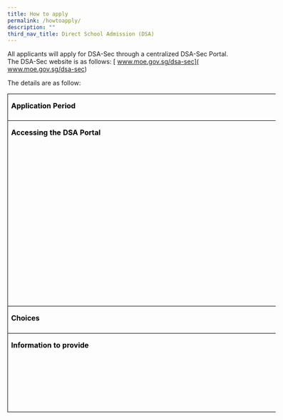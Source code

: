 ```yaml
---
title: How to apply
permalink: /howtoapply/
description: ""
third_nav_title: Direct School Admission (DSA)
---
```

All applicants will apply for DSA-Sec through a centralized DSA-Sec Portal. The DSA-Sec website is as follows: [ www.moe.gov.sg/dsa-sec]( www.moe.gov.sg/dsa-sec)

The details are as follow:

<table class="MsoNormalTable" border="0" cellspacing="0" cellpadding="0" width="602" style="width:451.45pt;border-collapse:collapse;mso-yfti-tbllook:1184;
 mso-padding-alt:0in 5.4pt 0in 5.4pt"><tbody><tr style="mso-yfti-irow:0;mso-yfti-firstrow:yes;height:44.7pt"><td width="91" nowrap="" valign="top" style="width:680.35pt;border:solid windowtext 1.0pt;
  mso-border-alt:solid windowtext .5pt;padding:0in 5.4pt 0in 5.4pt;height:44.7pt"><p class="MsoNormal" style="margin-bottom:0in;margin-bottom:.0001pt;line-height:
  normal"><b><span style="mso-ascii-font-family:Calibri;mso-fareast-font-family:
  &quot;Times New Roman&quot;;mso-hansi-font-family:Calibri;mso-bidi-font-family:Calibri;
  color:black;mso-ansi-language:EN-US;mso-bidi-language:TA">Application Period</span></b></p></td><td width="511" nowrap="" valign="top" style="width:383.1pt;border:solid windowtext 1.0pt;
  border-left:none;mso-border-top-alt:solid windowtext .5pt;mso-border-bottom-alt:
  solid windowtext .5pt;mso-border-right-alt:solid windowtext .5pt;padding:
  0in 5.4pt 0in 5.4pt;height:44.7pt"><p class="MsoNormal" style="margin-bottom:0in;margin-bottom:.0001pt;line-height:
  normal"><span style="mso-ascii-font-family:Calibri;mso-fareast-font-family:
  &quot;Times New Roman&quot;;mso-hansi-font-family:Calibri;mso-bidi-font-family:Calibri;
  color:black;mso-ansi-language:EN-US;mso-bidi-language:TA">4 May 2023, 11am – 31 May 2022, 3pm</span></p></td></tr><tr style="mso-yfti-irow:1;height:209.05pt"><td width="91" nowrap="" valign="top" style="width:68.35pt;border:solid windowtext 1.0pt;
  border-top:none;mso-border-left-alt:solid windowtext .5pt;mso-border-bottom-alt:
  solid windowtext .5pt;mso-border-right-alt:solid windowtext .5pt;padding:
  0in 5.4pt 0in 5.4pt;height:209.05pt"><p class="MsoNormal" style="margin-bottom:0in;margin-bottom:.0001pt;line-height:
  normal"><b><span style="mso-ascii-font-family:Calibri;mso-fareast-font-family:
  &quot;Times New Roman&quot;;mso-hansi-font-family:Calibri;mso-bidi-font-family:Calibri;
  color:black;mso-ansi-language:EN-US;mso-bidi-language:TA">Accessing the DSA Portal</span></b></p></td><td width="511" valign="top" style="width:383.1pt;border-top:none;border-left:
  none;border-bottom:solid windowtext 1.0pt;border-right:solid windowtext 1.0pt;
  mso-border-bottom-alt:solid windowtext .5pt;mso-border-right-alt:solid windowtext .5pt;
  padding:0in 5.4pt 0in 5.4pt;height:209.05pt"><p class="MsoNormal" style="margin-bottom:0in;margin-bottom:.0001pt;line-height:
  normal"><b><span style="mso-ascii-font-family:Calibri;mso-fareast-font-family:
  &quot;Times New Roman&quot;;mso-hansi-font-family:Calibri;mso-bidi-font-family:Calibri;
  color:black;mso-ansi-language:EN-US;mso-bidi-language:TA">Applicants from MOE mainstream primary schools:</span></b><span style="mso-ascii-font-family:
  Calibri;mso-fareast-font-family:&quot;Times New Roman&quot;;mso-hansi-font-family:Calibri;
  mso-bidi-font-family:Calibri;color:black;mso-ansi-language:EN-US;mso-bidi-language:
  TA"><br><br>• Parent may log in directly to DSA-Sec Portal<br><br>• Only one parent’s SingPass is needed to log in<br><br>• If parent/guardian is unable to apply online, please approach the child’s primary school for assistance.<br><br><br><br><b>Other applicants NOT studying in MOE mainstream primary schools:</b><br><br>• Please apply for a Registration Number (RGxxxxxxx) to access the DSA-Sec Portal<br><br>• Please refer to MOE website: <a href="https://go.gov.sg/nmsdsa-sec-application">https://go.gov.sg/nmsdsa-sec-application</a></span></p><br></td></tr><tr style="mso-yfti-irow:2;height:45.85pt"><td width="91" nowrap="" valign="top" style="width:68.35pt;border:solid windowtext 1.0pt;
  border-top:none;mso-border-left-alt:solid windowtext .5pt;mso-border-bottom-alt:
  solid windowtext .5pt;mso-border-right-alt:solid windowtext .5pt;padding:
  0in 5.4pt 0in 5.4pt;height:45.85pt"><p class="MsoNormal" style="margin-bottom:0in;margin-bottom:.0001pt;line-height:
  normal"><b><span style="mso-ascii-font-family:Calibri;mso-fareast-font-family:
  &quot;Times New Roman&quot;;mso-hansi-font-family:Calibri;mso-bidi-font-family:Calibri;
  color:black;mso-ansi-language:EN-US;mso-bidi-language:TA">Choices</span></b></p></td><td width="511" nowrap="" valign="top" style="width:383.1pt;border-top:none;
  border-left:none;border-bottom:solid windowtext 1.0pt;border-right:solid windowtext 1.0pt;
  mso-border-bottom-alt:solid windowtext .5pt;mso-border-right-alt:solid windowtext .5pt;
  padding:0in 1pt 0in 5.4pt;height:45.85pt"><p class="MsoNormal" style="margin-bottom:0in;margin-bottom:.0001pt;line-height:
  normal"><span style="mso-ascii-font-family:Calibri;mso-fareast-font-family:
  &quot;Times New Roman&quot;;mso-hansi-font-family:Calibri;mso-bidi-font-family:Calibri;
  color:black;mso-ansi-language:EN-US;mso-bidi-language:TA">• Students can indicate up to three choices (maximum of two <br> choices for the same school under two different talent areas)</span></p></td></tr><tr style="mso-yfti-irow:3;mso-yfti-lastrow:yes;height:104.2pt"><td width="91" nowrap="" valign="top" style="width:68.35pt;border:solid windowtext 1.0pt;
  border-top:none;mso-border-left-alt:solid windowtext .5pt;mso-border-bottom-alt:
  solid windowtext .5pt;mso-border-right-alt:solid windowtext .5pt;padding:
  0in 5.4pt 0in 5.4pt;height:104.2pt"><p class="MsoNormal" style="margin-bottom:0in;margin-bottom:.0001pt;line-height:
  normal"><b><span style="mso-ascii-font-family:Calibri;mso-fareast-font-family:
  &quot;Times New Roman&quot;;mso-hansi-font-family:Calibri;mso-bidi-font-family:Calibri;
  color:black;mso-ansi-language:EN-US;mso-bidi-language:TA">Information to provide</span></b></p></td><td width="511" valign="top" style="width:383.1pt;border-top:none;border-left:
  none;border-bottom:solid windowtext 1.0pt;border-right:solid windowtext 1.0pt;
  mso-border-bottom-alt:solid windowtext .5pt;mso-border-right-alt:solid windowtext .5pt;
  padding:0in 5.4pt 0in 5.4pt;height:104.2pt"><p class="MsoNormal" style="margin-bottom:0in;margin-bottom:.0001pt;line-height:
  normal"><span style="mso-ascii-font-family:Calibri;mso-fareast-font-family:
  &quot;Times New Roman&quot;;mso-hansi-font-family:Calibri;mso-bidi-font-family:Calibri;
  color:black;mso-ansi-language:EN-US;mso-bidi-language:TA">• Valid email address and local mobile number<br><br>• Applicants studying in mainstream primary schools will have their primary school information shared directly with DSA-Sec schools that they apply to<br><span style="mso-spacerun:yes">&nbsp;</span><br>• Optional to indicate non-school-based activities and achievements</span></p></td></tr></tbody></table>